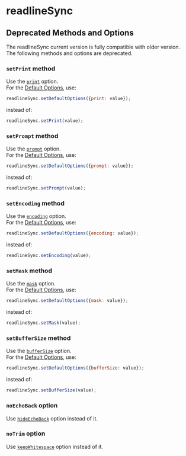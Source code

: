 # readlineSync

## <a name="deprecated_methods_and_options"></a>Deprecated Methods and Options

The readlineSync current version is fully compatible with older version.  
The following methods and options are deprecated.

### <a name="deprecated_methods_and_options-setprint_method"></a>`setPrint` method

Use the [`print`](README.md#basic_options-print) option.  
For the [Default Options](README.md#basic_options), use:

```js
readlineSync.setDefaultOptions({print: value});
```

instead of:

```js
readlineSync.setPrint(value);
```

### <a name="deprecated_methods_and_options-setprompt_method"></a>`setPrompt` method

Use the [`prompt`](README.md#basic_options-prompt) option.  
For the [Default Options](README.md#basic_options), use:

```js
readlineSync.setDefaultOptions({prompt: value});
```

instead of:

```js
readlineSync.setPrompt(value);
```

### <a name="deprecated_methods_and_options-setencoding_method"></a>`setEncoding` method

Use the [`encoding`](README.md#basic_options-encoding) option.  
For the [Default Options](README.md#basic_options), use:

```js
readlineSync.setDefaultOptions({encoding: value});
```

instead of:

```js
readlineSync.setEncoding(value);
```

### <a name="deprecated_methods_and_options-setmask_method"></a>`setMask` method

Use the [`mask`](README.md#basic_options-mask) option.  
For the [Default Options](README.md#basic_options), use:

```js
readlineSync.setDefaultOptions({mask: value});
```

instead of:

```js
readlineSync.setMask(value);
```

### <a name="deprecated_methods_and_options-setbuffersize_method"></a>`setBufferSize` method

Use the [`bufferSize`](README.md#basic_options-buffersize) option.  
For the [Default Options](README.md#basic_options), use:

```js
readlineSync.setDefaultOptions({bufferSize: value});
```

instead of:

```js
readlineSync.setBufferSize(value);
```

### <a name="deprecated_methods_and_options-noechoback_option"></a>`noEchoBack` option

Use [`hideEchoBack`](README.md#basic_options-hideechoback) option instead of it.

### <a name="deprecated_methods_and_options-notrim_option"></a>`noTrim` option

Use [`keepWhitespace`](README.md#basic_options-keepwhitespace) option instead of it.